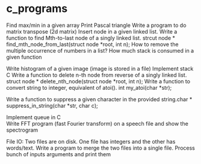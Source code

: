 # c_programs

Find max/min in a given array 
Print Pascal triangle 
Write a program to do matrix transpose (2d matrix) 
Insert node in a given linked list. 
Write a function to find Mth-to-last node of a singly linked list. 
strcut node * find_mth_node_from_last(struct node *root, int n); 
How to remove the multiple occurrence of numbers in a list? 
How much stack is consumed in a given function 

Write histogram of a given image (image is stored in a file) 
Implement stack C 
Write a function to delete n-th node from reverse of a singly linked list. struct node * delete_nth_node(struct node *root, int n);
Write a function to convert string to integer, equivalent of atoi(). int my_atoi(char *str); 

Write a function to suppress a given character in the provided string.char * suppress_in_string(char *str, char c); 

Implement queue in C  
Write FFT program (fast Fourier transform) on a speech file and show the spectrogram 

File IO: Two files are on disk. One file has integers and the other has words/text. Write a program to merge the two files into a single file. 
Process bunch of inputs arguments and print them
